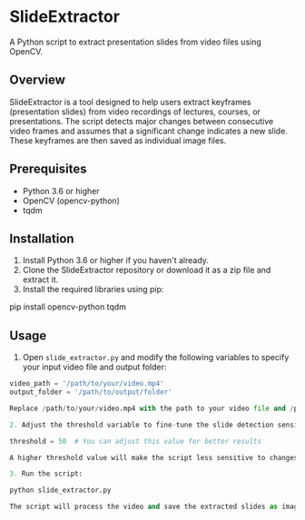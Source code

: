 # SlideExtractor

A Python script to extract presentation slides from video files using OpenCV.

## Overview

SlideExtractor is a tool designed to help users extract keyframes (presentation slides) from video recordings of lectures, courses, or presentations. The script detects major changes between consecutive video frames and assumes that a significant change indicates a new slide. These keyframes are then saved as individual image files.

## Prerequisites

- Python 3.6 or higher
- OpenCV (opencv-python)
- tqdm

## Installation

1. Install Python 3.6 or higher if you haven't already.
2. Clone the SlideExtractor repository or download it as a zip file and extract it.
3. Install the required libraries using pip:

pip install opencv-python tqdm


## Usage

1. Open `slide_extractor.py` and modify the following variables to specify your input video file and output folder:

```python
video_path = '/path/to/your/video.mp4'
output_folder = '/path/to/output/folder'

Replace /path/to/your/video.mp4 with the path to your video file and /path/to/output/folder with the path to the folder where you want to save the extracted slides.

2. Adjust the threshold variable to fine-tune the slide detection sensitivity if needed:

threshold = 50  # You can adjust this value for better results

A higher threshold value will make the script less sensitive to changes between frames, while a lower value will make it more sensitive. Experiment with different values to find the optimal threshold for your video.

3. Run the script:

python slide_extractor.py

The script will process the video and save the extracted slides as image files in the specified output folder.
